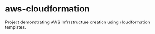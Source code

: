 # aws-cloudformation
Project demonstrating AWS Infrastructure creation using cloudformation templates.

